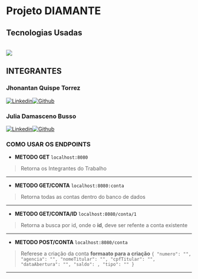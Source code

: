 # Projeto DIAMANTE
## Tecnologias Usadas

<div style="display: inline_block"><br> 
  <img aling="center" src="https://img.shields.io/badge/Java-ED8B00?style=for-the-badge&logo=java&logoColor=white"/>
</div>

## INTEGRANTES
### Jhonantan Quispe Torrez
[![Linkedin](https://img.shields.io/badge/LinkedIn-0077B5?style=for-the-badge&logo=linkedin&logoColor=white
)](https://www.linkedin.com/in/jhonatan-quispe-torrez-360b60198/)[![Github](https://img.shields.io/badge/GitHub-100000?style=for-the-badge&logo=github&logoColor=white)](https://github.com/JhowQT)
### Julia Damasceno Busso
[![Linkedin](https://img.shields.io/badge/LinkedIn-0077B5?style=for-the-badge&logo=linkedin&logoColor=white
)](https://www.linkedin.com/in/jhonatan-quispe-torrez-360b60198/)[![Github](https://img.shields.io/badge/GitHub-100000?style=for-the-badge&logo=github&logoColor=white)](https://github.com/JhowQT)

### COMO USAR OS ENDPOINTS

- **METODO GET**
`localhost:8080`
> Retorna os Integrantes do Trabalho
_______________________________________________________________________________________________________
- **METODO GET/CONTA**
`localhost:8080:conta`
> Retorna todas as contas dentro do banco de dados
_______________________________________________________________________________________________________
- **METODO GET/CONTA/ID**
`localhost:8080/conta/1`
> Retorna a busca por id, onde o **id**, deve ser refente a conta existente
_______________________________________________________________________________________________________
- **METODO POST/CONTA**
`localhost:8080/conta`
> Referese a criação da conta
> **formaato para a criação**
> `{
  "numero": "",
  "agencia": "",
  "nomeTitular": "",
  "cpfTitular": "",
  "dataAbertura": "",
  "saldo": ,
  "tipo": ""
}
`
_______________________________________________________________________________________________________












